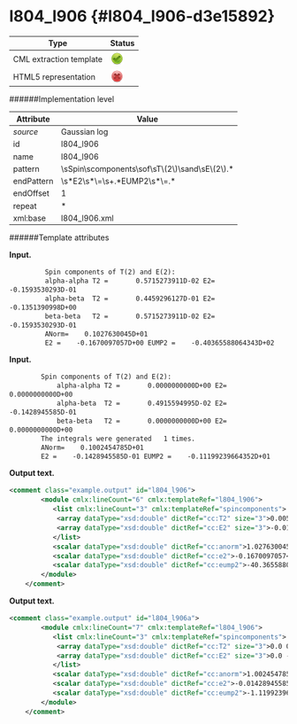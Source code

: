 # l804\_l906 {#l804_l906-d3e15892}


| Type                                                                                                                                                                                                  | Status                                                                                                                                                                                                |
|----|----|
| CML extraction template                                                                                                                                                                               | ![](/imgs/Total.png)                                                                                                                                                                                  |
| HTML5 representation                                                                                                                                                                                  | ![](/imgs/None.png)                                                                                                                                                                                   |

######Implementation level

| Attribute                                                                                                                                                                                             | Value                                                                                                                                                                                                 |
|----|----|
| *source*                                                                                                                                                                                              | Gaussian log                                                                                                                                                                                          |
| id                                                                                                                                                                                                    | l804\_l906                                                                                                                                                                                            |
| name                                                                                                                                                                                                  | l804\_l906                                                                                                                                                                                            |
| pattern                                                                                                                                                                                               | \\sSpin\\scomponents\\sof\\sT\\(2\\)\\sand\\sE\\(2\\).\*                                                                                                                                              |
| endPattern                                                                                                                                                                                            | \\s\*E2\\s\*\\=\\s+.\*EUMP2\\s\*\\=.\*                                                                                                                                                                |
| endOffset                                                                                                                                                                                             | 1                                                                                                                                                                                                     |
| repeat                                                                                                                                                                                                | \*                                                                                                                                                                                                    |
| xml:base                                                                                                                                                                                              | l804\_l906.xml                                                                                                                                                                                        |

######Template attributes

**Input.**

             Spin components of T(2) and E(2):
             alpha-alpha T2 =       0.5715273911D-02 E2=     -0.1593530293D-01
             alpha-beta  T2 =       0.4459296127D-01 E2=     -0.1351390998D+00
             beta-beta   T2 =       0.5715273911D-02 E2=     -0.1593530293D-01
             ANorm=    0.1027630045D+01
             E2 =    -0.1670097057D+00 EUMP2 =    -0.40365588064343D+02
        

**Input.**

            Spin components of T(2) and E(2):
                alpha-alpha T2 =       0.0000000000D+00 E2=      0.0000000000D+00
                alpha-beta  T2 =       0.4915594995D-02 E2=     -0.1428945585D-01
                beta-beta   T2 =       0.0000000000D+00 E2=      0.0000000000D+00
            The integrals were generated   1 times.
            ANorm=    0.1002454785D+01
            E2 =    -0.1428945585D-01 EUMP2 =    -0.11199239664352D+01      
        

**Output text.**

```xml
<comment class="example.output" id="l804_l906">
        <module cmlx:lineCount="6" cmlx:templateRef="l804_l906">
           <list cmlx:lineCount="3" cmlx:templateRef="spincomponents">
            <array dataType="xsd:double" dictRef="cc:T2" size="3">0.005715273911 0.04459296127 0.005715273911</array>
            <array dataType="xsd:double" dictRef="cc:E2" size="3">-0.01593530293 -0.1351390998 -0.01593530293</array>
           </list>
           <scalar dataType="xsd:double" dictRef="cc:anorm">1.027630045</scalar>
           <scalar dataType="xsd:double" dictRef="cc:e2">-0.1670097057</scalar>
           <scalar dataType="xsd:double" dictRef="cc:eump2">-40.365588064343</scalar>
        </module>      
    </comment>
```

**Output text.**

```xml
<comment class="example.output" id="l804_l906a">
        <module cmlx:lineCount="7" cmlx:templateRef="l804_l906">      
           <list cmlx:lineCount="3" cmlx:templateRef="spincomponents">
            <array dataType="xsd:double" dictRef="cc:T2" size="3">0.0 0.004915594995 0.0</array>
            <array dataType="xsd:double" dictRef="cc:E2" size="3">0.0 -0.01428945585 0.0</array>
           </list>
           <scalar dataType="xsd:double" dictRef="cc:anorm">1.002454785</scalar>
           <scalar dataType="xsd:double" dictRef="cc:e2">-0.01428945585</scalar>
           <scalar dataType="xsd:double" dictRef="cc:eump2">-1.1199239664352</scalar>
        </module>
    </comment>
```
